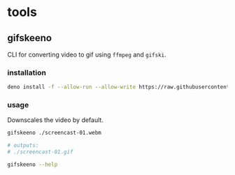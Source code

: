 # tools

## gifskeeno

CLI for converting video to gif using `ffmpeg` and `gifski`.

### installation

```bash
deno install -f --allow-run --allow-write https://raw.githubusercontent.com/ansemb/tools/main/gifskeeno/gifskeeno.ts
```

### usage

Downscales the video by default.

```bash
gifskeeno ./screencast-01.webm

# outputs:
# ./screencast-01.gif
```

```bash
gifskeeno --help
```
